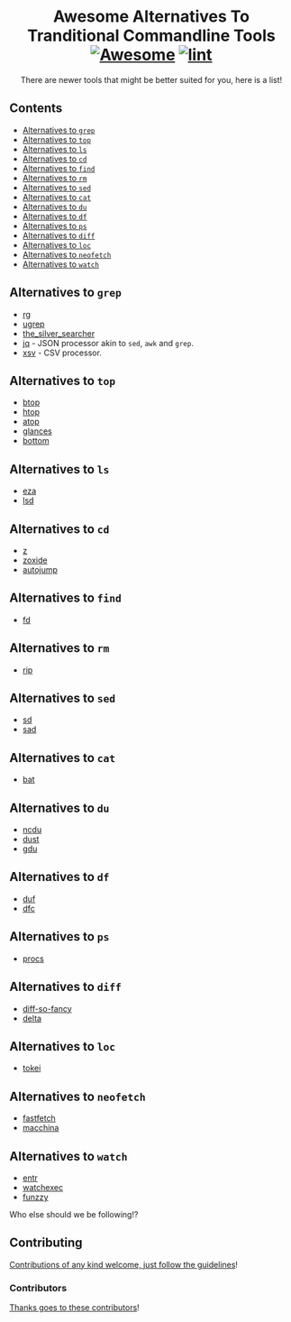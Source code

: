 <div align="center">

<!-- title -->
<!--lint ignore no-dead-urls-->

# Awesome Alternatives To Tranditional Commandline Tools [![Awesome](https://awesome.re/badge.svg)](https://awesome.re) [![lint](https://github.com/dcai/awesome-commandline-alternatives/actions/workflows/lint.yaml/badge.svg)](https://github.com/dcai/awesome-commandline-alternatives/actions/workflows/lint.yaml)

<!-- subtitle -->

There are newer tools that might be better suited for you, here is a list!

</div>

<!-- TOC -->

## Contents

- [Alternatives to `grep`](#alternatives-to-grep)
- [Alternatives to `top`](#alternatives-to-top)
- [Alternatives to `ls`](#alternatives-to-ls)
- [Alternatives to `cd`](#alternatives-to-cd)
- [Alternatives to `find`](#alternatives-to-find)
- [Alternatives to `rm`](#alternatives-to-rm)
- [Alternatives to `sed`](#alternatives-to-sed)
- [Alternatives to `cat`](#alternatives-to-cat)
- [Alternatives to `du`](#alternatives-to-du)
- [Alternatives to `df`](#alternatives-to-df)
- [Alternatives to `ps`](#alternatives-to-ps)
- [Alternatives to `diff`](#alternatives-to-diff)
- [Alternatives to `loc`](#alternatives-to-loc)
- [Alternatives to `neofetch`](#alternatives-to-neofetch)
- [Alternatives to `watch`](#alternatives-to-watch)

<!-- CONTENT -->

## Alternatives to `grep`

- [rg](https://github.com/BurntSushi/ripgrep)
- [ugrep](https://github.com/Genivia/ugrep)
- [the_silver_searcher](https://github.com/ggreer/the_silver_searcher)
- [jq](https://github.com/stedolan/jq) - JSON processor akin to `sed`, `awk` and `grep`.
- [xsv](https://github.com/BurntSushi/xsv) - CSV processor.

## Alternatives to `top`

- [btop](https://github.com/aristocratos/btop)
- [htop](https://github.com/htop-dev/htop)
- [atop](https://github.com/Atoptool/atop)
- [glances](https://github.com/nicolargo/glances)
- [bottom](https://github.com/ClementTsang/bottom)

## Alternatives to `ls`

- [eza](https://github.com/eza-community/eza)
- [lsd](https://github.com/Peltoche/lsd)

## Alternatives to `cd`

- [z](https://github.com/rupa/z)
- [zoxide](https://github.com/ajeetdsouza/zoxide)
- [autojump](https://github.com/wting/autojump)

## Alternatives to `find`

- [fd](https://github.com/sharkdp/fd)

## Alternatives to `rm`

- [rip](https://github.com/nivekuil/rip)

## Alternatives to `sed`

- [sd](https://github.com/chmln/sd)
- [sad](https://github.com/ms-jpq/sad)

## Alternatives to `cat`

- [bat](https://github.com/sharkdp/bat)

## Alternatives to `du`

- [ncdu](https://dev.yorhel.nl/ncdu)
- [dust](https://github.com/bootandy/dust)
- [gdu](https://github.com/dundee/gdu)

## Alternatives to `df`

- [duf](https://github.com/muesli/duf)
- [dfc](https://github.com/Rolinh/dfc)

## Alternatives to `ps`

- [procs](https://github.com/dalance/procs)

## Alternatives to `diff`

- [diff-so-fancy](https://github.com/so-fancy/diff-so-fancy)
- [delta](https://github.com/dandavison/delta)

## Alternatives to `loc`

- [tokei](https://github.com/XAMPPRocky/tokei)

## Alternatives to `neofetch`

- [fastfetch](https://github.com/fastfetch-cli/fastfetch)
- [macchina](https://github.com/Macchina-CLI/macchina)

## Alternatives to `watch`

- [entr](https://github.com/eradman/entr)
- [watchexec](https://github.com/watchexec/watchexec)
- [funzzy](https://github.com/cristianoliveira/funzzy)

<!-- END CONTENT -->

Who else should we be following!?

## Contributing

[Contributions of any kind welcome, just follow the guidelines](contributing.md)!

### Contributors

[Thanks goes to these contributors](https://github.com/dcai/awesome-commandline-alternatives/graphs/contributors)!
